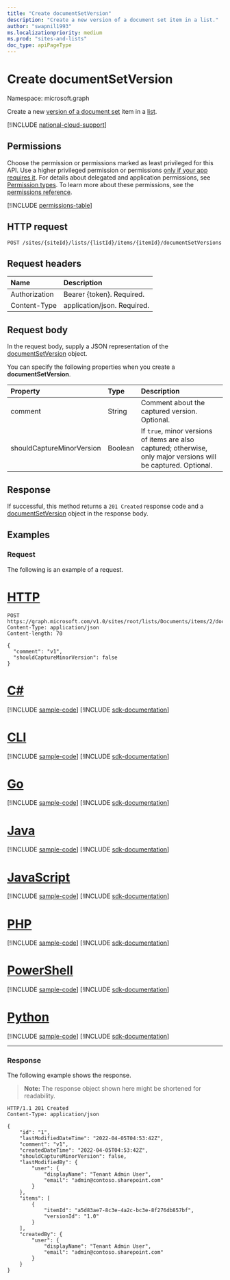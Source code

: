 ```yaml
---
title: "Create documentSetVersion"
description: "Create a new version of a document set item in a list."
author: "swapnil1993"
ms.localizationpriority: medium
ms.prod: "sites-and-lists"
doc_type: apiPageType
---
```


# Create documentSetVersion
Namespace: microsoft.graph

Create a new [version of a document set](../resources/documentsetversion.md) item in a [list](../resources/list.md).

[!INCLUDE [national-cloud-support](../../includes/all-clouds.md)]

## Permissions
Choose the permission or permissions marked as least privileged for this API. Use a higher privileged permission or permissions [only if your app requires it](/graph/permissions-overview#best-practices-for-using-microsoft-graph-permissions). For details about delegated and application permissions, see [Permission types](/graph/permissions-overview#permission-types). To learn more about these permissions, see the [permissions reference](/graph/permissions-reference).

<!-- { "blockType": "permissions", "name": "listitem_post_documentsetversions" } -->
[!INCLUDE [permissions-table](../includes/permissions/listitem-post-documentsetversions-permissions.md)]

## HTTP request

<!-- {
  "blockType": "ignored"
}
-->
``` http
POST /sites/{siteId}/lists/{listId}/items/{itemId}/documentSetVersions
```

## Request headers
|Name|Description|
|:---|:---|
|Authorization|Bearer {token}. Required.|
|Content-Type|application/json. Required.|

## Request body
In the request body, supply a JSON representation of the [documentSetVersion](../resources/documentsetversion.md) object.

You can specify the following properties when you create a **documentSetVersion**.

|Property|Type|Description|
|:---|:---|:---|
|comment|String|Comment about the captured version. Optional.|
|shouldCaptureMinorVersion|Boolean|If `true`, minor versions of items are also captured; otherwise, only major versions will be captured. Optional.|



## Response

If successful, this method returns a `201 Created` response code and a [documentSetVersion](../resources/documentsetversion.md) object in the response body.

## Examples

### Request

The following is an example of a request.



# [HTTP](#tab/http)
<!-- {
  "blockType": "request",
  "name": "create_documentsetversion",
  "sampleKeys": ["root", "Documents", "2"]
}
-->
``` http
POST https://graph.microsoft.com/v1.0/sites/root/lists/Documents/items/2/documentSetVersions
Content-Type: application/json
Content-length: 70

{
  "comment": "v1",
  "shouldCaptureMinorVersion": false
}
```

# [C#](#tab/csharp)
[!INCLUDE [sample-code](../includes/snippets/csharp/create-documentsetversion-csharp-snippets.md)]
[!INCLUDE [sdk-documentation](../includes/snippets/snippets-sdk-documentation-link.md)]

# [CLI](#tab/cli)
[!INCLUDE [sample-code](../includes/snippets/cli/create-documentsetversion-cli-snippets.md)]
[!INCLUDE [sdk-documentation](../includes/snippets/snippets-sdk-documentation-link.md)]

# [Go](#tab/go)
[!INCLUDE [sample-code](../includes/snippets/go/create-documentsetversion-go-snippets.md)]
[!INCLUDE [sdk-documentation](../includes/snippets/snippets-sdk-documentation-link.md)]

# [Java](#tab/java)
[!INCLUDE [sample-code](../includes/snippets/java/create-documentsetversion-java-snippets.md)]
[!INCLUDE [sdk-documentation](../includes/snippets/snippets-sdk-documentation-link.md)]

# [JavaScript](#tab/javascript)
[!INCLUDE [sample-code](../includes/snippets/javascript/create-documentsetversion-javascript-snippets.md)]
[!INCLUDE [sdk-documentation](../includes/snippets/snippets-sdk-documentation-link.md)]

# [PHP](#tab/php)
[!INCLUDE [sample-code](../includes/snippets/php/create-documentsetversion-php-snippets.md)]
[!INCLUDE [sdk-documentation](../includes/snippets/snippets-sdk-documentation-link.md)]

# [PowerShell](#tab/powershell)
[!INCLUDE [sample-code](../includes/snippets/powershell/create-documentsetversion-powershell-snippets.md)]
[!INCLUDE [sdk-documentation](../includes/snippets/snippets-sdk-documentation-link.md)]

# [Python](#tab/python)
[!INCLUDE [sample-code](../includes/snippets/python/create-documentsetversion-python-snippets.md)]
[!INCLUDE [sdk-documentation](../includes/snippets/snippets-sdk-documentation-link.md)]

---

### Response

The following example shows the response.

>**Note:** The response object shown here might be shortened for readability.
<!-- {
  "blockType": "response",
  "name": "create_documentsetversion",
  "truncated": true,
  "@odata.type": "microsoft.graph.documentSetVersion"
}
-->
``` http
HTTP/1.1 201 Created
Content-Type: application/json

{
    "id": "1",
    "lastModifiedDateTime": "2022-04-05T04:53:42Z",
    "comment": "v1",
    "createdDateTime": "2022-04-05T04:53:42Z",
    "shouldCaptureMinorVersion": false,
    "lastModifiedBy": {
        "user": {
            "displayName": "Tenant Admin User",
            "email": "admin@contoso.sharepoint.com"
        }
    },
    "items": [
        {
            "itemId": "a5d83ae7-8c3e-4a2c-bc3e-8f276db857bf",
            "versionId": "1.0"
        }
    ],
    "createdBy": {
        "user": {
            "displayName": "Tenant Admin User",
            "email": "admin@contoso.sharepoint.com"
        }
    }
}
```

